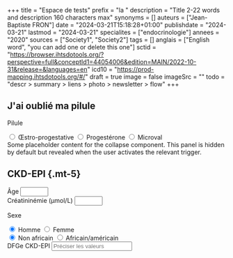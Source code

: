 +++
title = "Espace de tests"
prefix = "la "
description = "Title 2-22 words and description 160 characters max"
synonyms = []
auteurs = ["Jean-Baptiste FRON"]
date = "2024-03-21T15:18:28+01:00"
publishdate = "2024-03-21"
lastmod = "2024-03-21"
specialites = ["endocrinologie"]
annees = "2020"
sources = ["Society1", "Society2"]
tags = []
anglais = ["English word", "you can add one or delete this one"]
sctid = "https://browser.ihtsdotools.org/?perspective=full&conceptId1=44054006&edition=MAIN/2022-10-31&release=&languages=en"
icd10 = "https://prod-mapping.ihtsdotools.org/#/"
draft = true
image = false
imageSrc = ""
todo = "descr > summary > liens > photo > newsletter > flow"
+++

## J'ai oublié ma pilule

<div class="card card-body shadow-none my-2 flex-row justify-content-between bg-primary-light">
  <div>
    <p class="typography-overline">Pilule</p>
    <input type="radio" name="pill-choice" id="pill-e2" class="d-input-none" required data-toggle="collapse" href="#collapseExample">
    <label for="pill-e2" class="chip chip-action chip-choice chip-sm">Œstro-progestative</label>
    <input type="radio" name="pill-choice" id="pill-prog" class="d-input-none">
    <label for="pill-prog" class="chip chip-action chip-choice chip-sm">Progestérone</label>
    <input type="radio" name="pill-choice" id="pill-microval" class="d-input-none">
    <label for="pill-microval" class="chip chip-action chip-choice chip-sm">Microval</label>
  </div>
</div>
<div class="collapse" id="collapseExample">
  <div class="card card-body">
    Some placeholder content for the collapse component. This panel is hidden by default but revealed when the user activates the relevant trigger.
  </div>
</div>

## CKD-EPI {.mt-5}

<div class="card-body card-util rounded-lg border my-5" id="form-gfr">
  <div class="d-block d-lg-flex form-gfr">
    <div class="form-group floating-label textfield-box form-ripple mr-3">
      <label for="gfr-age">Âge</label>
      <input class="form-control" id="gfr-age" type="number" min="16" max="120">
    </div>
    <div class="form-group floating-label textfield-box form-ripple mr-3">
      <label for="gfr-creatinine">Créatininémie (µmol/L)</label>
      <input class="form-control" id="gfr-creatinine" type="number" min="10" max="500">
    </div>
  </div>
  <p class="typography-overline mb-0">Sexe</p>
    <input type="radio" name="gfr-sex" id="gfr-sex-m" value="man" class="d-input-none" checked required>
    <label for="gfr-sex-m" class="chip chip-action chip-choice">Homme</label>
    <input type="radio" name="gfr-sex" id="gfr-sex-f" value="woman" class="d-input-none">
    <label for="gfr-sex-f" class="chip chip-action chip-choice">Femme</label>
    <div>
      <input type="radio" name="gfr-ethnic" id="gfr-ethnic-other" value="other" class="d-input-none" checked required>
      <label for="gfr-ethnic-other" class="chip chip-action chip-choice">Non africain</label>
      <input type="radio" name="gfr-ethnic" id="gfr-ethnic-african" value="african" class="d-input-none">
      <label for="gfr-ethnic-african" class="chip chip-action chip-choice">Africain/américain</label>
      </div>
    <div class="mt-4">
      <label for="input-gfr">DFGe CKD-EPI</label>
      <input class="form-control" id="input-gfr" type="text" placeholder="Préciser les valeurs" readonly>
    </div>
  </div>
</div>
<script type="module" async>
   // Outil de calcul du DFG CKD-EPI by djibe
  window.addEventListener( 'load', () => {
    const age = document.getElementById('gfr-age');
    const creatinine = document.getElementById('gfr-creatinine');
    const gfrEl = document.getElementById('input-gfr');
    [age, creatinine].forEach(elem => elem.addEventListener('input', () => calcGFR() ));
    [...document.querySelectorAll('#form-gfr input[type="radio"]')].forEach(elem => elem.addEventListener('change', () => calcGFR() ));
    const calcGFR = () => {
      const sex = document.querySelector('input[name="gfr-sex"]:checked');
      const ethnic = document.querySelector('input[name="gfr-ethnic"]:checked');
      const ageVal = parseInt(age.value);
      const creatinineVal = parseFloat(creatinine.value);
      let alpha, beta, kappa;
      if (sex.value === "man") {
        alpha = -0.411;
        beta = 1;
        kappa = 79.6;
      } else {
        alpha = -0.329;
        beta = 1.018;
        kappa = 61.9;
      }
      // TODO: age ?
      // https://wikimedi.ca/wiki/CKD-EPI_(formule)
      if (ageVal > 0 && creatinineVal > 0) {
        let gfr = 141 * Math.min(creatinineVal / kappa, 1) ** alpha * Math.max(creatinineVal / kappa, 1) ** -1.209 * 0.993 ** ageVal * beta
        console.log(gfr)
        // Adjust for African/American ethnicity
        if (ethnic.value === "african") {
          gfr *= 1.159;
        }
        gfrEl.value = Math.round(gfr);
      }
    };
    }
  );
</script>
